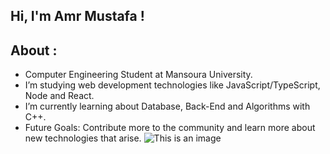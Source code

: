 ## Hi, I'm Amr Mustafa !

## About :

- Computer Engineering Student at Mansoura University.
- I’m studying web development technologies like JavaScript/TypeScript, Node and React.
- I’m currently learning about Database, Back-End and Algorithms with C++.                                       
- Future Goals: Contribute more to the community and learn more about new technologies that arise. 
![This is an image](https://i.ibb.co/Y04b2TR/e0be8ff30ae642181a49412c98883ee1.jpg)
